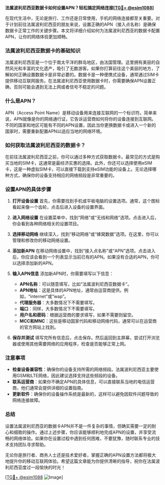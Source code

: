 **法属波利尼西亚数据卡如何设置APN？轻松搞定网络连接[[TG💪+ @esim1088](https://t.me/s/esim1088)]**

在现代生活中，无论是旅行、工作还是日常使用，手机的网络连接都至关重要。对于计划前往法属波利尼西亚的朋友来说，设置正确的APN（接入点名称）是确保数据卡正常工作的关键步骤。本文将详细介绍如何为法属波利尼西亚的数据卡配置APN，让你的网络体验更加顺畅。

### 法属波利尼西亚数据卡的基础知识

法属波利尼西亚是一个位于南太平洋的群岛地区，由法国管理。这里拥有美丽的自然风光和丰富的文化遗产，吸引了无数游客。如果你打算前往这个美丽的地方，了解如何正确设置数据卡是非常必要的。数据卡是一种便携式设备，通常通过SIM卡提供移动互联网服务。在法属波利尼西亚使用数据卡时，你需要确保APN设置正确，否则可能会遇到无法上网或者信号不稳定的问题。

### 什么是APN？

APN（Access Point Name）是移动设备用来连接互联网的一个标识符。简单来说，APN就像是你的网络通行证，它告诉运营商如何将你的设备连接到互联网。不同的国家和地区可能有不同的APN设置，因此当你更换数据卡或进入一个新的国家时，需要重新配置APN以适应当地的网络环境。

### 如何获取法属波利尼西亚的数据卡？

在前往法属波利尼西亚之前，你可以通过多种方式获取数据卡。最常见的方式是购买当地的SIM卡，这通常是最经济实惠的选择。此外，你还可以选择使用eSIM卡，这是一种虚拟SIM卡，可以直接下载到支持eSIM功能的设备上。无论选择哪种方式，确保你的设备支持相应的网络频段是非常重要的。

### 设置APN的具体步骤

1. **打开设备设置**
   首先，你需要找到手机或平板电脑的设置选项。通常，这个图标看起来像一个齿轮，点击后进入设备的设置界面。

2. **进入网络设置**
   在设置菜单中，找到“网络”或“无线和网络”选项。点击进入后，你会看到各种网络相关的设置项目。

3. **选择移动网络**
   继续深入，找到“移动网络”或“蜂窝数据”选项。在这里，你可以管理和修改你的移动网络设置。

4. **添加新APN**
   在移动网络设置中，找到“接入点名称”或“APN”选项。点击进入后，你应该会看到一个列表显示当前已有的APN。如果没有合适的APN，你可以选择添加新的APN。

5. **输入APN信息**
   添加新APN时，你需要填写以下信息：
   - **APN名称**：可以随意填写，比如“法属波利尼西亚数据卡”。
   - **APN地址**：这是具体的APN地址，通常由运营商提供。例如，“internet”或“wap”。
   - **代理服务器**：大多数情况下不需要填写。
   - **端口**：同样，大多数情况下不需要填写。
   - **用户名和密码**：根据运营商的要求填写，如果不需要则留空。
   - **MCC和MNC**：这些是移动国家代码和移动网络代码，通常可以在运营商的官方网站上找到。

6. **保存并测试**
   填写完所有信息后，点击保存。然后返回到主屏幕，尝试打开浏览器或使用其他需要网络的应用程序，检查是否能够正常上网。

### 注意事项

- **检查设备兼容性**：确保你的设备支持所需的网络频段。法属波利尼西亚主要使用GSM和LTE网络，因此建议选择支持这些频段的设备。
- **联系运营商**：如果你不确定APN的具体信息，可以直接联系当地的电信运营商，他们通常会提供详细的设置指南。
- **更新软件**：确保你的设备操作系统是最新的，这样可以避免因软件问题导致的网络连接故障。

### 总结

设置法属波利尼西亚的数据卡APN并不是一件复杂的事情，但确实需要一定的耐心和细致的操作。通过上述步骤，你应该能够顺利地完成APN的设置，并享受流畅的网络体验。如果你在设置过程中遇到任何困难，不要犹豫，随时联系专业的技术支持团队寻求帮助。

无论你是旅行者、商务人士还是技术爱好者，掌握正确的APN设置方法都将极大地提升你的移动互联网体验。希望这篇文章能为你提供清晰的指导，祝你在法属波利尼西亚度过一段愉快的时光！

[[TG💪+ @esim1088](https://t.me/s/esim1088) ![Image](https://i.postimg.cc/4NQfJmqS/Snipaste-2025-05-13-00-14-12.png)]